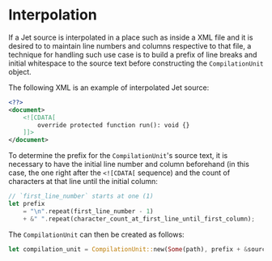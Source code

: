# Interpolation

If a Jet source is interpolated in a place such as inside a XML file and it is desired to to maintain line numbers and columns respective to that file, a technique for handling such use case is to build a prefix of line breaks and initial whitespace to the source text before constructing the `CompilationUnit` object.

The following XML is an example of interpolated Jet source:

```xml
<??>
<document>
    <![CDATA[
        override protected function run(): void {}
    ]]>
</document>
```

To determine the prefix for the `CompilationUnit`'s source text, it is necessary to have the initial line number and column beforehand (in this case, the one right after the `<![CDATA[` sequence) and the count of characters at that line until the initial column:

```rust
// `first_line_number` starts at one (1)
let prefix
    = "\n".repeat(first_line_number - 1)
    + &" ".repeat(character_count_at_first_line_until_first_column);
```

The `CompilationUnit` can then be created as follows:

```rust
let compilation_unit = CompilationUnit::new(Some(path), prefix + &source_text, &compiler_options);
```